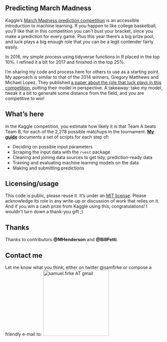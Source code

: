 <!-- README.md is generated from README.Rmd. Please edit that file -->
Predicting March Madness
------------------------

Kaggle’s [March Madness prediction
competition](https://www.kaggle.com/c/mens-machine-learning-competition-2018/)
is an accessible introduction to machine learning. If you happen to like
college basketball, you’ll like that in this competition you can’t bust
your bracket, since you make a prediction for every game. Plus this year
there’s a big prize pool, and luck plays a big enough role that you can
be a legit contender fairly easily.

In 2016, my simple process using tidyverse functions in R placed in the
top 10%. I refined it a bit for 2017 and finished in the top 25%.

I’m sharing my code and process here for others to use as a starting
point. My approach is similar to that of the 2014 winners, Gregory
Matthews and Michael Lopez. They published [a paper about the role that
luck plays in this competition](https://arxiv.org/abs/1412.0248),
putting their model in perspective. A takeaway: take my model, tweak it
a bit to generate some distance from the field, and you are competitive
to win!

What’s here
-----------

In the Kaggle competition, you estimate how likely it is that Team A
beats Team B, for each of the 2,278 possible matchups in the tournament.
**[My guide](march_madness_how_to.md)** documents a set of scripts for
each step of:

-   Deciding on possible input parameters
-   Scraping the input data with the `rvest` package
-   Cleaning and joining data sources to get tidy, prediction-ready data
-   Training and evaluating machine learning models on the data
-   Making and submitting predictions

Licensing/usage
---------------

This code is public, please reuse it. It’s under an [MIT
license](License.md). Please acknowledge its role in any write-up or
discussion of work that relies on it. And if you win a cash prize from
Kaggle using this, congratulations! I wouldn’t turn down a thank-you
gift ;)

Thanks
------

Thanks to contributors **@MHenderson** and **@BillPetti**.

Contact me
----------

Let me know what you think, either on twitter @samfirke or compose a
friendly e-mail to:
<img src = "http://samfirke.com/wp-content/uploads/2016/07/email_address_whitespace_top.png" alt = "samuel.firke AT gmail" width = "210"/>
